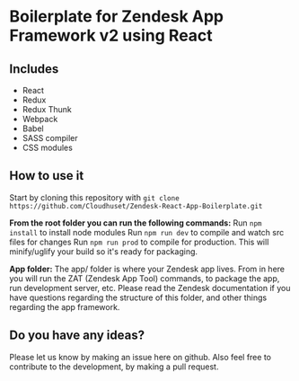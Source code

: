 # Boilerplate for Zendesk App Framework v2 using React

## Includes
* React
* Redux
* Redux Thunk
* Webpack
* Babel
* SASS compiler
* CSS modules

## How to use it
Start by cloning this repository with `git clone https://github.com/Cloudhuset/Zendesk-React-App-Boilerplate.git`

**From the root folder you can run the following commands:**
Run `npm install` to install node modules
Run `npm run dev` to compile and watch src files for changes
Run `npm run prod` to compile for production. This will minify/uglify your build so it's ready for packaging.

**App folder:**
The app/ folder is where your Zendesk app lives. From in here you will run the ZAT (Zendesk App Tool) commands, to package the app, run development server, etc. Please read the Zendesk documentation if you have questions regarding the structure of this folder, and other things regarding the app framework.

## Do you have any ideas?
Please let us know by making an issue here on github. Also feel free to contribute to the development, by making a pull request.